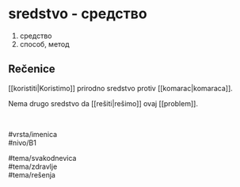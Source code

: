 # sredstvo - средство

1. средство  
2. способ, метод

## Rečenice

[[koristiti|Koristimo]] prirodno sredstvo protiv [[komarac|komaraca]].

Nema drugo sredstvo da [[rešiti|rešimo]] ovaj [[problem]].

<br>

#vrsta/imenica  
#nivo/B1  

#tema/svakodnevica  
#tema/zdravlje  
#tema/rešenja  
